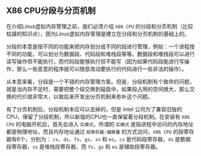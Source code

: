 ## X86 CPU分段与分页机制
在介绍Linux虚拟内存管理之前，我们必须介绍 `X86 CPU` 的分段和分页机制（比较枯燥的知识点），因为Linux虚拟内存管理是建立在分段和分页机制的基础上的。

分段的本意是按不同的功能来把内存划分成不同的段进行管理，例如：一个进程按不同的功能，可以划分为数据段、代码段和堆栈段等等。数据段和堆栈段可以进行读写操作但不能执行，而代码段能够执行但不能写（因为如果代码段能进行写操作，那么一些恶意的程序就可以随意改动要执行的代码进行一些非法的操作）。

从本意来看，分段是一个不错的内存管理方案。但是，分段机制有个致命的问题，就是当内存不足时，需要把整个段交换到磁盘中。如果段占用的空间很大，那么交换的代价就非常大，以致后来开发出分页机制来弥补这个问题。

有了分页机制后，分段机制本应可以去掉的，但是 Intel 公司为了兼容旧版的CPU，保留了分段机制，所以新版的CPU也一直保留着分段机制。在安装有 `X86 CPU` 的电脑开机后，首先会进入 `实模式`，所谓的 `实模式` 是指进程中访问的内存地址都是物理地址，而且内存地址通过 `段寄存器:偏移量` 的方式访问，`X86 CPU` 的段寄存器有6个，分别为： `cs`、`ds`、`fs`、`gs`、`ss` 和 `es`。`cs` 是代码段寄存器，`ds` 是数据段寄存器，`ss` 是堆栈段寄存器，而 `fs`、`gs` 和 `es` 是辅助段寄存器。
